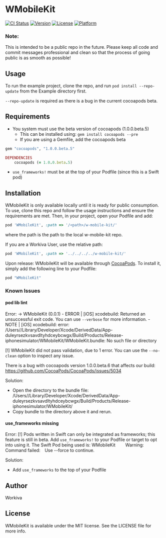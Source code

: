 # WMobileKit

[![CI Status](http://img.shields.io/travis/Workiva/WMobileKit.svg?style=flat)](https://travis-ci.org/Workiva/WMobileKit)
[![Version](https://img.shields.io/cocoapods/v/WMobileKit.svg?style=flat)](http://cocoapods.org/pods/WMobileKit)
[![License](https://img.shields.io/cocoapods/l/WMobileKit.svg?style=flat)](http://cocoapods.org/pods/WMobileKit)
[![Platform](https://img.shields.io/cocoapods/p/WMobileKit.svg?style=flat)](http://cocoapods.org/pods/WMobileKit)

### Note:
This is intended to be a public repo in the future. Please keep all code and commit messages professional and clean so that the
process of going public is as smooth as possible!

## Usage

To run the example project, clone the repo, and run `pod install --repo-update` from the Example directory first.

`--repo-update` is required as there is a bug in the current cocoapods beta.

## Requirements
- You system must use the beta version of cocoapods (1.0.0.beta.5)
    - This can be installed using: `gem install cocoapods --pre`
    - If you are using a Gemfile, add the cocoapods beta
```ruby
gem "cocoapods", "1.0.0.beta.5"

DEPENDENCIES
    cocoapods (= 1.0.0.beta.5)
 ```
 - `use_frameworks!` must be at the top of your Podfile (since this is a Swift pod)

## Installation

WMobileKit is only available locally until it is ready for public consumption. To use,
clone this repo and follow the usage instructions and ensure the requirements are met.
Then, in your project, open your Podfile and add:

```ruby
pod 'WMobileKit', :path => '/<path>/w-mobile-kit/'
```

where the path is the path to the local w-mobile-kit repo.

If you are a Workiva User, use the relative path:

```ruby
pod 'WMobileKit', :path => '../../../../w-mobile-kit/'
```

Upon release:
WMobileKit will be available through [CocoaPods](http://cocoapods.org). To install
it, simply add the following line to your Podfile:

```ruby
pod "WMobileKit"
```

### Known Issues

#### pod lib lint

Error:
 -> WMobileKit (0.0.1)
    - ERROR | [iOS] xcodebuild: Returned an unsuccessful exit code. You can use `--verbose` for more information.
    - NOTE  | [iOS] xcodebuild:  error: /Users/<username>/Library/Developer/Xcode/DerivedData/App-duleyrsezkvsavdltyhdceybcwgx/Build/Products/Release-iphonesimulator/WMobileKit/WMobileKit.bundle: No such file or directory

[!] WMobileKit did not pass validation, due to 1 error.
You can use the `--no-clean` option to inspect any issue.

There is a bug with cocoapods version 1.0.0.beta.6 that affects our build: https://github.com/CocoaPods/CocoaPods/issues/5034

Solution:
- Open the directory to the bundle file: /Users/<username>/Library/Developer/Xcode/DerivedData/App-duleyrsezkvsavdltyhdceybcwgx/Build/Products/Release-iphonesimulator/WMobileKit/
- Copy bundle to the directory above it and rerun.

#### use_frameworks missing

Error:
[!] Pods written in Swift can only be integrated as frameworks; this feature is still in beta. Add `use_frameworks!` to your Podfile or target to opt into using it. The Swift Pod being used is: WMobileKit
    Warning: Command failed:  Use --force to continue.

Solution:
- Add `use_frameworks` to the top of your Podfile

## Author

Workiva

## License

WMobileKit is available under the MIT license. See the LICENSE file for more info.
